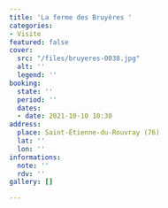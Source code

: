 ```yaml
---
title: 'La ferme des Bruyères '
categories:
- Visite
featured: false
cover:
  src: "/files/bruyeres-0038.jpg"
  alt: ''
  legend: ''
booking:
  state: ''
  period: ''
  dates:
  - date: 2021-10-10 10:30
address:
  place: Saint-Étienne-du-Rouvray (76)
  lat: ''
  lon: ''
informations:
  note: ''
  rdv: ''
gallery: []

---
```

